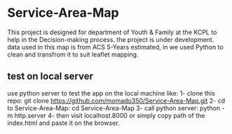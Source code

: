 # Service-Area-Map
This project is designed for department of Youth & Family at the KCPL to help in the Decision-making process.
the project is under development.
data used in this map is from ACS 5-Years estimated, in we used Python to clean and transfrom it to suit leaflet mapping.
## test on local server
use python server to test the app on the local machine like: 
1- clone this repo: git clone https://github.com/momado350/Service-Area-Map.git
2- cd to Service-Area-Map: cd Service-Area-Map
3- call python server: python -m http.server 
4- then visit localhost.8000
or simply copy path of the index.html and paste it on the browser.